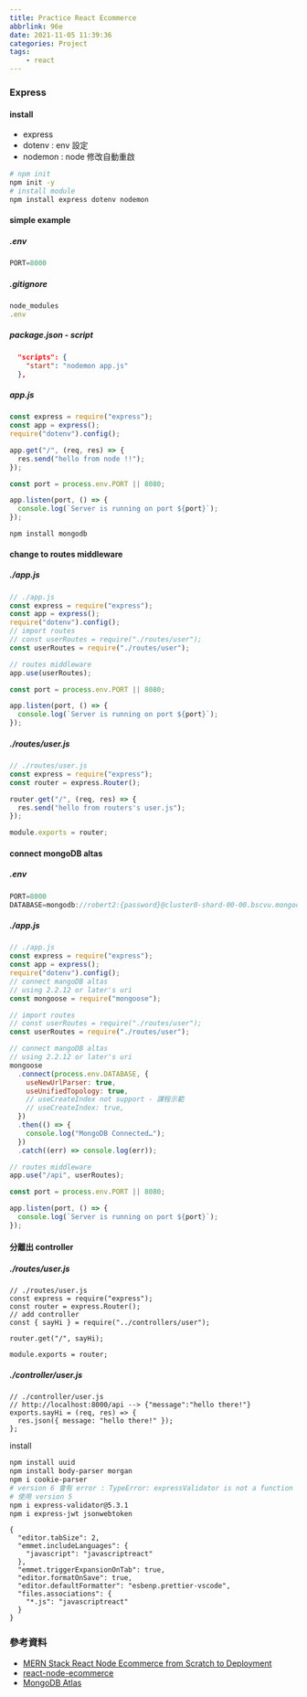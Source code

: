 ```yaml
---
title: Practice React Ecommerce
abbrlink: 96e
date: 2021-11-05 11:39:36
categories: Project
tags:
	- react
---
```


### Express
#### install 
+ express
+ dotenv : env 設定
+ nodemon : node 修改自動重啟

``` bash
# npm init
npm init -y
# install module 
npm install express dotenv nodemon
```

<!--more-->

#### simple example
##### .env
``` js
PORT=8000
``` 

##### .gitignore
``` js
node_modules
.env
```

##### package.json - script
``` json
  "scripts": {
    "start": "nodemon app.js"
  },
```

##### app.js
``` js
const express = require("express");
const app = express();
require("dotenv").config();

app.get("/", (req, res) => {
  res.send("hello from node !!");
});

const port = process.env.PORT || 8080;

app.listen(port, () => {
  console.log(`Server is running on port ${port}`);
});
```

```
npm install mongodb
```

#### change to routes middleware
##### ./app.js
``` js
// ./app.js
const express = require("express");
const app = express();
require("dotenv").config();
// import routes
// const userRoutes = require("./routes/user");
const userRoutes = require("./routes/user");

// routes middleware
app.use(userRoutes);

const port = process.env.PORT || 8080;

app.listen(port, () => {
  console.log(`Server is running on port ${port}`);
});
```


##### ./routes/user.js
``` js
// ./routes/user.js
const express = require("express");
const router = express.Router();

router.get("/", (req, res) => {
  res.send("hello from routers's user.js");
});

module.exports = router;
```

#### connect mongoDB altas 
##### .env
``` js
PORT=8000
DATABASE=mongodb://robert2:{password}@cluster0-shard-00-00.bscvu.mongodb.net:27017,cluster0-shard-00-01.bscvu.mongodb.net:27017,cluster0-shard-00-02.bscvu.mongodb.net:27017/myFirstDatabase?ssl=true&replicaSet=atlas-11cyyj-shard-0&authSource=admin&retryWrites=true&w=majority
```
##### ./app.js
``` js
// ./app.js
const express = require("express");
const app = express();
require("dotenv").config();
// connect mangoDB altas
// using 2.2.12 or later's uri
const mongoose = require("mongoose");

// import routes
// const userRoutes = require("./routes/user");
const userRoutes = require("./routes/user");

// connect mangoDB altas
// using 2.2.12 or later's uri
mongoose
  .connect(process.env.DATABASE, {
    useNewUrlParser: true,
    useUnifiedTopology: true,
    // useCreateIndex not support - 課程示範
    // useCreateIndex: true,
  })
  .then(() => {
    console.log("MongoDB Connected…");
  })
  .catch((err) => console.log(err));

// routes middleware
app.use("/api", userRoutes);

const port = process.env.PORT || 8080;

app.listen(port, () => {
  console.log(`Server is running on port ${port}`);
});
```

#### 分離出 controller 
##### ./routes/user.js
```
// ./routes/user.js
const express = require("express");
const router = express.Router();
// add controller
const { sayHi } = require("../controllers/user");

router.get("/", sayHi);

module.exports = router;
```

##### ./controller/user.js
```
// ./controller/user.js
// http://localhost:8000/api --> {"message":"hello there!"}
exports.sayHi = (req, res) => {
  res.json({ message: "hello there!" });
};
```

install
``` bash
npm install uuid
npm install body-parser morgan
npm i cookie-parser
# version 6 會有 error : TypeError: expressValidator is not a function
# 使用 version 5
npm i express-validator@5.3.1
npm i express-jwt jsonwebtoken
```

```
{
  "editor.tabSize": 2,
  "emmet.includeLanguages": {
    "javascript": "javascriptreact"
  },
  "emmet.triggerExpansionOnTab": true,
  "editor.formatOnSave": true,
  "editor.defaultFormatter": "esbenp.prettier-vscode",
  "files.associations": {
    "*.js": "javascriptreact"
  }
}

```

### 參考資料
+ [MERN Stack React Node Ecommerce from Scratch to Deployment](https://www.udemy.com/course/react-node-ecommerce/)
+ [react-node-ecommerce](https://github.com/kaloraat/react-node-ecommerce)
+ [MongoDB Atlas](https://www.mongodb.com/atlas/database)
